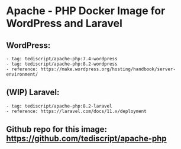 # Apache - PHP Docker Image for WordPress and Laravel

## WordPress: 
    - tag: tediscript/apache-php:7.4-wordpress
    - tag: tediscript/apache-php:8.2-wordpress
    - reference: https://make.wordpress.org/hosting/handbook/server-environment/

## (WIP) Laravel: 
    - tag: tediscript/apache-php:8.2-laravel
    - reference: https://laravel.com/docs/11.x/deployment

## Github repo for this image: https://github.com/tediscript/apache-php
